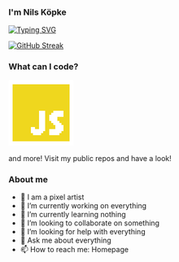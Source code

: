 ### I'm Nils Köpke

[![Typing SVG](https://readme-typing-svg.demolab.com?font=Fira+Code&pause=1000&color=F7285A&random=false&width=600&lines=nkoepke%3E+My+favorite+skills%3A;%3E+SVG%3A+design%2C+style%2C+code;%3E+WebSocket%3A+Bachelor+Thesis;%3E+Web+Dev%3A+personal+and+work+experience;%3E+Coding+Preference%3A+All+platform+vanilla+JS;%3E+Data+Visualization+on+the+web)](https://git.io/typing-svg)

[![GitHub Streak](https://streak-stats.demolab.com?user=nkoepke&theme=whatsapp-dark&mode=weekly)](https://git.io/streak-stats)

### What can I code?

<p style="align: center;">
  <img src="PLGS.gif" alt= “” width="128" height="128">
</p>

and more! Visit my public repos and have a look!



### About me
- 👾 I am a pixel artist
- 🔭 I’m currently working on everything
- 🌱 I’m currently learning nothing
- 👯 I’m looking to collaborate on something
- 🤔 I’m looking for help with everything
- 💬 Ask me about everything
- 📫 How to reach me: Homepage
